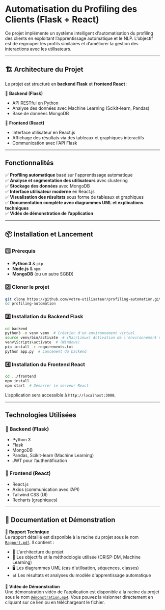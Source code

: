 
# Automatisation du Profiling des Clients (Flask + React)

Ce projet implémente un système intelligent d'automatisation du profiling des clients en exploitant l’apprentissage automatique et le NLP. L'objectif est de regrouper les profils similaires et d’améliorer la gestion des interactions avec les utilisateurs.

---

## 🏗️ Architecture du Projet
Le projet est structuré en **backend Flask** et **frontend React** :

📂 **Backend (Flask)**
- API RESTful en Python
- Analyse des données avec Machine Learning (Scikit-learn, Pandas)
- Base de données MongoDB

🎨 **Frontend (React)**
- Interface utilisateur en React.js
- Affichage des résultats via des tableaux et graphiques interactifs
- Communication avec l'API Flask


---

## Fonctionnalités
✅ **Profiling automatique** basé sur l'apprentissage automatique  
✅ **Analyse et segmentation des utilisateurs** avec clustering  
✅ **Stockage des données** avec MongoDB  
✅ **Interface utilisateur moderne** en React.js  
✅ **Visualisation des résultats** sous forme de tableaux et graphiques  
✅ **Documentation complète avec diagrammes UML et explications techniques**  
✅ **Vidéo de démonstration de l’application**  

---

## 📦 Installation et Lancement

### 1️⃣ Prérequis
- **Python 3** & `pip`
- **Node.js** & `npm`
- **MongoDB** (ou un autre SGBD)

### 2️⃣ Cloner le projet
```bash
git clone https://github.com/votre-utilisateur/profiling-automation.git
cd profiling-automation
```

### 3️⃣ Installation du Backend Flask
```bash
cd backend
python3 -m venv venv  # Création d'un environnement virtuel
source venv/bin/activate  # (Mac/Linux) Activation de l'environnement virtuel
venv\Scripts\activate  # (Windows)
pip install -r requirements.txt
python app.py  # Lancement du backend
```

### 4️⃣ Installation du Frontend React
```bash
cd ../frontend
npm install
npm start  # Démarrer le serveur React
```

L’application sera accessible à `http://localhost:3000`.

---


## Technologies Utilisées
### 🔧 Backend (Flask)
- Python 3
- Flask
- MongoDB
- Pandas, Scikit-learn (Machine Learning)
- JWT pour l’authentification

### 🎨 Frontend (React)
- React.js
- Axios (communication avec l’API)
- Tailwind CSS (UI)
- Recharts (graphiques)

---

## 📑 Documentation et Démonstration
📄 **Rapport Technique**  
Le rapport détaillé est disponible à la racine du projet sous le nom [`Rapport.pdf`](Rapport.pdf). Il contient :
- 📌 L'architecture du projet
- 🎯 Les objectifs et la méthodologie utilisée (CRISP-DM, Machine Learning)
- 🖥️ Les diagrammes UML (cas d'utilisation, séquences, classes)
- 📊 Les résultats et analyses du modèle d'apprentissage automatique

🎥 **Vidéo de Démonstration**  
Une démonstration vidéo de l'application est disponible à la racine du projet sous le nom [`Démonstration.mp4`](Démonstration.mp4). Vous pouvez la visionner directement en cliquant sur ce lien ou en téléchargeant le fichier.

